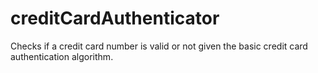 # creditCardAuthenticator

Checks if a credit card number is valid or not given the basic credit card authentication algorithm. 
